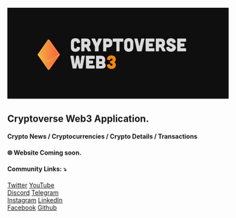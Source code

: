 ![CryptoverseWeb3](https://github.com/cryptoverseWeb3/.github/blob/main/profile/cryptoverseWeb3.png "CryptoverseWeb3")

## Cryptoverse Web3 Application. <br />
#### Crypto News / Cryptocurrencies / Crypto Details / Transactions

#### 🌐 Website Coming soon.

#### Community Links: ⤵
[Twitter](https://twitter.com/CryptoverseWeb3)
[YouTube](https://www.youtube.com/channel/UCu7EGHHiNgEN2228BKD1pqg/?sub_confirmation=1)<br />
[Discord](https://discord.gg/WhDry9FWE7)
[Telegram](https://t.me/cryptoverseweb3)<br />
[Instagram](https://instagram.com/CryptoverseWeb3)
[LinkedIn](http://linkedin.com/company/cryptoverseweb3)<br />
[Facebook](https://www.facebook.com/cryptoverseweb3)
[Github](https://github.com/CryptoverseWeb3)
